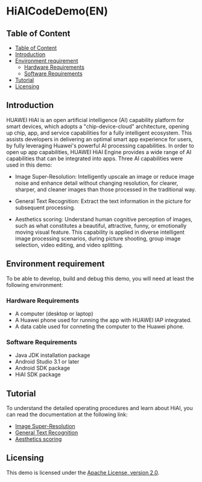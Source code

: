 ﻿# HiAICodeDemo(EN)

## Table of Content
  - [Table of Content](#table-of-content)
  - [Introduction](#introduction)
  - [Environment requirement](#environment-requirement)
    - [Hardware Requirements](#hardware-Requirements)
    - [Software Requirements](#software-Requirements)
  - [Tutorial](#tutorial)
  - [Licensing](#licensing)

## Introduction

HUAWEI HiAI is an open artificial intelligence (AI) capability platform for smart devices, which adopts a "chip-device-cloud" architecture, opening up chip, app, and service capabilities for a fully intelligent ecosystem. This assists developers in delivering an optimal smart app experience for users, by fully leveraging Huawei's powerful AI processing capabilities.
In order to open up app capabilities, HUAWEI HiAI Engine provides a wide range of AI capabilities that can be integrated into apps. Three AI capabilities were used in this demo:

* Image Super-Resolution: Intelligently upscale an image or reduce image noise and enhance detail without changing resolution, for clearer, sharper, and cleaner images than those processed in the traditional way.

* General Text Recognition: Extract the text information in the picture for subsequent processing.

* Aesthetics scoring: Understand human cognitive perception of images, such as what constitutes a beautiful, attractive, funny, or emotionally moving visual feature. This capability is applied in diverse intelligent image processing scenarios, during picture shooting, group image selection, video editing, and video splitting.

## Environment requirement

To be able to develop, build and debug this demo, you will need at least the following environment:

### Hardware Requirements
* A computer (desktop or laptop)
* A Huawei phone used for running the app with HUAWEI IAP integrated.
* A data cable used for conneting the computer to the Huawei phone.

### Software Requirements
* Java JDK installation package
* Android Studio 3.1 or later
* Android SDK package
* HiAI SDK package

## Tutorial

To understand the detailed operating procedures and learn about HiAI, you can read the documentation at the following link:
*  [Image Super-Resolution](https://developer.huawei.com/consumer/en/codelab/HiAIImageSuperresolution/index.html)
*  [General Text Recognition](https://developer.huawei.com/consumer/en/codelab/HiAIGeneralTextRecognition/index.html)
*  [Aesthetics scoring](https://developer.huawei.com/consumer/en/codelab/HiAIAestheticScore/index.html)

## Licensing

This demo is licensed under the [Apache License, version 2.0](http://www.apache.org/licenses/LICENSE-2.0).
